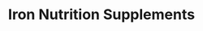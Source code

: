 ---
title: "Iron Nutrition Supplements"
url: /athens/iron-nutrition-supplements/
shop: nutrition supplements
---